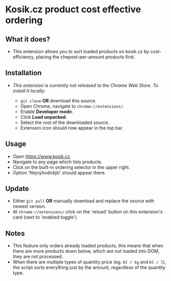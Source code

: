 # Kosik.cz product cost effective ordering

## What it does?

* This extension allows you to sort loaded products on kosik.cz by cost-efficiency, placing the chepest-per-amount products first.

## Installation

* _This extension is currently not released to the Chrome Web Store. To install it locally:_

	* `git clone` **OR** download this source.
	* Open Chrome, navigate to `chrome://extensions/`.
	* Enable **Developer mode**.
	* Click **Load unpacked**.
	* Select the root of the downloaded source.
	* Extension icon should now appear in the top bar.

## Usage

* Open https://www.kosik.cz.
* Navigate to any page which lists products.
* Click on the built-in ordering selector in the upper right.
* Option 'Nejvýhodnější' should appear there.

## Update

* Either `git pull` **OR** manually download and replace the source with newest version.
* At `chrome://extensions/` click on the 'reload' button on this extension's card (next to 'enabled toggle').

## Notes

* This feature only orders already loaded products, this means that when there are more products down below, which are not loaded into DOM, they are not processed.
* When there are multiple types of quantity price (eg. `Kč / kg` and `Kč / l`), the script sorts everything just by the amount, regardless of the quantity type.
